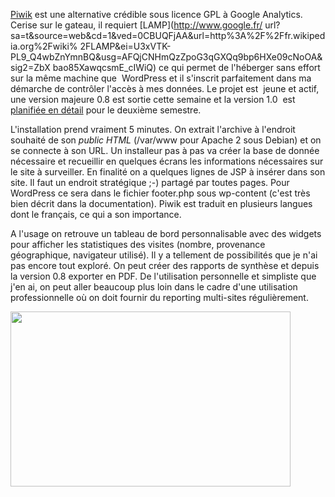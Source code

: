 <!-- title: Piwik, une alternative à Google Analytics -->
<!-- category: Hébergement -->

[Piwik](http://piwik.org/) est une alternative crédible sous licence GPL à
Google Analytics. <!-- more -->Cerise sur le gateau, il requiert [LAMP](http://www.google.fr/
url?sa=t&source=web&cd=1&ved=0CBUQFjAA&url=http%3A%2F%2Ffr.wikipedia.org%2Fwiki%
2FLAMP&ei=U3xVTK-PL9_Q4wbZnYmnBQ&usg=AFQjCNHmQzZpoG3qGXQq9bp6HXe09cNoOA&sig2=ZbX
bao85XawqcsmE_cIWiQ) ce qui permet de l'héberger sans effort sur la même
machine que  WordPress et il s'inscrit parfaitement dans ma démarche de
contrôler l'accès à mes données. Le projet est  jeune et actif, une version
majeure 0.8 est sortie cette semaine et la version 1.0  est [planifiée en
détail](http://dev.piwik.org/trac/wiki/Piwik-Vision-Roadmap) pour le deuxième
semestre.

L'installation prend vraiment 5 minutes. On extrait l'archive à l'endroit
souhaité de son *public HTML* (/var/www pour Apache 2 sous Debian) et on se
connecte à son URL. Un installeur pas à pas va créer la base de donnée
nécessaire et recueillir en quelques écrans les informations nécessaires sur
le site à surveiller. En finalité on a quelques lignes de JSP à insérer dans
son site. Il faut un endroit stratégique ;-) partagé par toutes pages. Pour
WordPress ce sera dans le fichier footer.php sous wp-content (c'est très bien
décrit dans la documentation). Piwik est traduit en plusieurs langues dont le
français, ce qui a son importance.

A l'usage on retrouve un tableau de bord personnalisable avec des widgets pour
afficher les statistiques des visites (nombre, provenance géographique,
navigateur utilisé). Il y a tellement de possibilités que je n'ai pas encore
tout exploré. On peut créer des rapports de synthèse et depuis la version 0.8
exporter en PDF. De l'utilisation personnelle et simpliste que j'en ai, on peut
aller beaucoup plus loin dans le cadre d'une utilisation professionnelle où on
doit fournir du reporting multi-sites régulièrement.

 [<img title="piwik" src="images/02x/piwik.jpg" alt="" width="448"
height="280" /> ](/images/02x/piwik.jpg)
